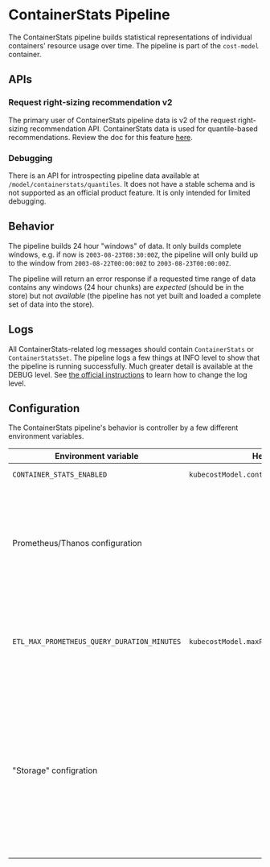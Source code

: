 # ContainerStats Pipeline

The ContainerStats pipeline builds statistical representations of individual
containers' resource usage over time.  The pipeline is part of the `cost-model` container.

## APIs

### Request right-sizing recommendation v2

The primary user of ContainerStats pipeline data is v2 of the request right-
sizing recommendation API. ContainerStats data is used for quantile-based
recommendations. Review the doc for this feature [here](https://github.com/kubecost/docs/blob/main/api-request-right-sizing-v2.md).

### Debugging

There is an API for introspecting pipeline data available at
`/model/containerstats/quantiles`. It does not have a stable schema and is not
supported as an official product feature. It is only intended for limited
debugging.

## Behavior

The pipeline builds 24 hour "windows" of data. It only builds complete windows,
e.g. if now is `2003-08-23T08:30:00Z`, the pipeline will only build up to the
window from `2003-08-22T00:00:00Z` to `2003-08-23T00:00:00Z`.

The pipeline will return an error response if a requested time range of data
contains any windows (24 hour chunks) are _expected_ (should be in the store)
but not _available_ (the pipeline has not yet built and loaded a complete set of
data into the store).

## Logs

All ContainerStats-related log messages should contain `ContainerStats` or
`ContainerStatsSet`. The pipeline logs a few things at INFO level to show that
the pipeline is running successfully. Much greater detail is available at the
DEBUG level. See [the official instructions](https://github.com/kubecost/cost-analyzer-helm-chart#adjusting-log-output) to learn how to change the log level.

## Configuration

The ContainerStats pipeline's behavior is controller by a few different
environment variables.

| Environment variable | Helm chart value | Description |
|----------------------|------------------|-------------|
| `CONTAINER_STATS_ENABLED` | `kubecostModel.containerStatsEnabled` | Enables the pipeline. |
| Prometheus/Thanos configuration | | The pipeline inherits most of the existing Prometheus/Thanos configuration because it leverages the same client(s) used by the Asset and Allocation pipelines. Specific deviations will be mentioned. |
| `ETL_MAX_PROMETHEUS_QUERY_DURATION_MINUTES` | `kubecostModel.maxPrometheusQueryDurationMinutes` | The pipeline will obey this, but may fail to initialize if this is set below the minimum value supported by the pipeline (10 minutes).
| "Storage" configration | | The pipeline inherits most of the existing "store" configuration used by other pipelines like Asset and Allocation. This includes, but is not limited to: store duration, store type (file, federated, etc.), leader election, storage pathing, storage directory, bucket storage, and backup. |

<!--- {"article":"10071917787159","section":"1500002777682","permissiongroup":"1500001277122"} --->